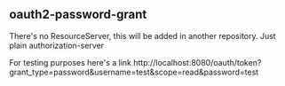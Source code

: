 ## oauth2-password-grant
There's no ResourceServer, this will be added in another repository. Just plain authorization-server

For testing purposes here's a link
http://localhost:8080/oauth/token?grant_type=password&username=test&scope=read&password=test
